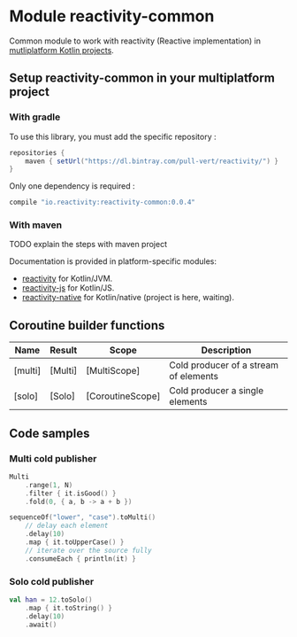 # Module reactivity-common

Common module to work with reactivity (Reactive implementation) in
[mutliplatform Kotlin projects](https://kotlinlang.org/docs/reference/multiplatform.html).

## Setup reactivity-common in your multiplatform project

### With gradle

To use this library, you must add the specific repository :

```groovy
repositories {
    maven { setUrl("https://dl.bintray.com/pull-vert/reactivity/") }
}
```

Only one dependency is required :

```groovy
compile "io.reactivity:reactivity-common:0.0.4"
```

### With maven

TODO explain the steps with maven project

Documentation is provided in platform-specific modules:
* [reactivity](../../jvm/core/reactivity/README.md) for Kotlin/JVM.
* [reactivity-js](../../js/reactivity-js/README.md) for Kotlin/JS.
* [reactivity-native](../../native/reactivity-native/README.md) for Kotlin/native (project is here, waiting).

## Coroutine builder functions

| **Name**      | **Result**    | **Scope**        | **Description**
| ------------- | ------------- | ---------------- | ---------------
| [multi]       | [Multi]       | [MultiScope]     | Cold producer of a stream of elements
| [solo]        | [Solo]        | [CoroutineScope] | Cold producer a single elements

## Code samples

### Multi cold publisher

```kotlin
Multi
    .range(1, N)
    .filter { it.isGood() }
    .fold(0, { a, b -> a + b })
```

```kotlin
sequenceOf("lower", "case").toMulti()
    // delay each element
    .delay(10)
    .map { it.toUpperCase() }
    // iterate over the source fully
    .consumeEach { println(it) }
```

### Solo cold publisher

```kotlin
val han = 12.toSolo()
    .map { it.toString() }
    .delay(10)
    .await()
```
